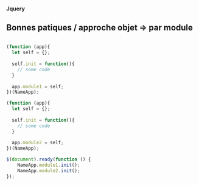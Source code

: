 #### Jquery
## Bonnes patiques / approche objet => par module


```Javascript

(function (app){
  let self = {};
  
  self.init = function(){
    // some code
  }
  
  app.module1 = self;
})(NameApp);

(function (app){
  let self = {};
  
  self.init = function(){
    // some code
  }
  
  app.module2 = self;
})(NameApp);

$(document).ready(function () {
    NameApp.module1.init();
    NameApp.module2.init();
});

```
